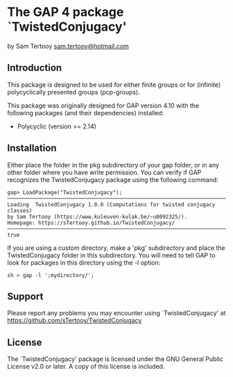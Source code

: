 The GAP 4 package `TwistedConjugacy'
====================================

by Sam Tertooy <sam.tertooy@hotmail.com>


Introduction
------------

This package is designed to be used for either finite groups or for
(infinite) polycyclically presented groups (pcp-groups).

This package was originally designed for GAP version 4.10 with the
following packages (and their dependencies) installed:
- Polycyclic (version >= 2.14)


Installation
------------

Either place the folder in the pkg subdirectory of your gap folder, or in 
any other folder where you have write permission. You can verify if GAP 
recognizes the TwistedConjugacy package using the following command:

    gap> LoadPackage("TwistedConjugacy");
	─────────────────────────────────────────────────────────────────────────────
	Loading  TwistedConjugacy 1.0.0 (Computations for twisted conjugacy classes)
	by Sam Tertooy (https://www.kuleuven-kulak.be/~u0092325/).
	Homepage: https://sTertooy.github.io/TwistedConjugacy/
	─────────────────────────────────────────────────────────────────────────────
	true


If you are using a custom directory, make a 'pkg' subdirectory and place
the TwistedConjugacy folder in this subdirectory. You will need to tell 
GAP to look for packages in this directory using the -l option:

	sh > gap -l ';mydirectory/';


 
Support
-------
 
Please report any problems you may encounter using `TwistedConjugacy' 
at <https://github.com/sTertooy/TwistedConjugacy>



License
-------

The `TwistedConjugacy' package is licensed under the GNU General
Public License v2.0 or later. A copy of this license is included.

